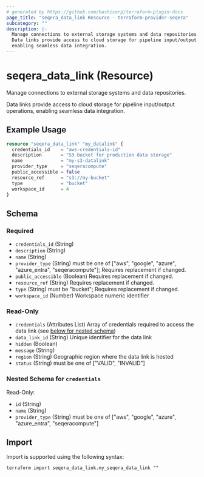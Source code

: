 ```yaml
---
# generated by https://github.com/hashicorp/terraform-plugin-docs
page_title: "seqera_data_link Resource - terraform-provider-seqera"
subcategory: ""
description: |-
  Manage connections to external storage systems and data repositories.
  Data links provide access to cloud storage for pipeline input/output operations,
  enabling seamless data integration.
---
```


# seqera_data_link (Resource)

Manage connections to external storage systems and data repositories.

Data links provide access to cloud storage for pipeline input/output operations,
enabling seamless data integration.

## Example Usage

```terraform
resource "seqera_data_link" "my_datalink" {
  credentials_id    = "aws-credentials-id"
  description       = "S3 bucket for production data storage"
  name              = "my-s3-datalink"
  provider_type     = "seqeracompute"
  public_accessible = false
  resource_ref      = "s3://my-bucket"
  type              = "bucket"
  workspace_id      = 4
}
```

<!-- schema generated by tfplugindocs -->
## Schema

### Required

- `credentials_id` (String)
- `description` (String)
- `name` (String)
- `provider_type` (String) must be one of ["aws", "google", "azure", "azure_entra", "seqeracompute"]; Requires replacement if changed.
- `public_accessible` (Boolean) Requires replacement if changed.
- `resource_ref` (String) Requires replacement if changed.
- `type` (String) must be "bucket"; Requires replacement if changed.
- `workspace_id` (Number) Workspace numeric identifier

### Read-Only

- `credentials` (Attributes List) Array of credentials required to access the data link (see [below for nested schema](#nestedatt--credentials))
- `data_link_id` (String) Unique identifier for the data link
- `hidden` (Boolean)
- `message` (String)
- `region` (String) Geographic region where the data link is hosted
- `status` (String) must be one of ["VALID", "INVALID"]

<a id="nestedatt--credentials"></a>
### Nested Schema for `credentials`

Read-Only:

- `id` (String)
- `name` (String)
- `provider_type` (String) must be one of ["aws", "google", "azure", "azure_entra", "seqeracompute"]

## Import

Import is supported using the following syntax:

```shell
terraform import seqera_data_link.my_seqera_data_link ""
```
